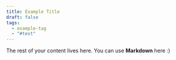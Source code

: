 ```yaml
---
title: Example Title
draft: false
tags:
  - example-tag
  - "#test"
---
```

 
The rest of your content lives here. You can use **Markdown** here :)